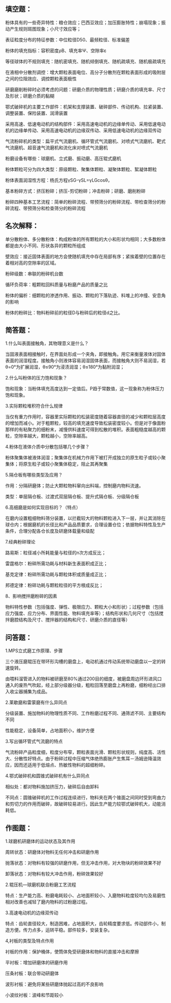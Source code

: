 ## 填空题：
粉体具有的一些奇异特性：粮仓效应；巴西豆效应；加压膨胀特性；崩塌现象；振动产生规则斑图现象；小尺寸效应等；

表征粒度分布的特征参数：中位粒径D50、最频粒径、标准偏差

粉体的填充指标：容积密度ρB、填充率Ψ、空隙率ε

等径球体的不规则填充：随机密填充、随机倾倒填充、随机疏填充、随机极疏填充

在液相中分散剂调控：增大颗粒表面电位、高分子分散剂在颗粒表面形成的吸附层之间的位阻效应、调控颗粒表面极性 

研磨磨削粉碎时必须考虑的问题：研磨介质的物理性质；研磨介质的填充率、尺寸及形状；研磨介质的黏糊

鄂式破碎机的主要工作部件：机架和支撑装置、破碎部件、传动机构、拉紧装置、调整装置、保险装置、润滑装置

采用高速、低速电动机的结构部件：采用高速电动机的边缘单传动、采用低速电动机的边缘单传动、采用高速电动机的边缘双传动、采用低速电动机的边缘双传动

气流粉碎机的类型：扁平式气流磨机、循环管式气流磨机、对喷式气流磨机、靶式气流磨机、超音速气流磨机和流化床对喷式气流磨机

粉磨设备有哪些：球磨机、立式磨、振动磨、高压辊式磨机

粉体颗粒可分为四大类型：原级颗粒、聚集体颗粒、凝聚体颗粒、絮凝体颗粒

粉体表面润湿性方程：杨氏方程γSG-γSL=γLGcosθ，

基本粉碎方式：挤压粉碎；挤压-剪切粉碎；冲击粉碎；研磨、磨削粉碎

粉碎四种基本工艺流程：简单的粉碎流程、带预筛分的粉碎流程、带检查筛分的粉碎流程、带预筛分和检查筛分的粉碎流程

## 名次解释：
单分散粉体、多分散粉体：构成粉体的所有颗粒的大小和形状均相同；大多数粉体都是由大小不同、形状各异的颗粒所组成

壁效应：接近固体表面的地方会使随机填充中存在局部有序；紧挨着壁的位置存在着相对高的空隙率的区域。

粉碎级数：串联的粉碎机台数

循环负荷率：粗颗粒回料质量与粉磨产品的质量之比

粉体的偏析：细颗粒的渗透作用、振动、颗粒的下落轨迹、料堆上的冲撞、安息角的影响

粉体的粉碎比：物料粉碎前的粒径D与粉碎后的粒径d之比。

## 简答题：
1.什么叫表面接触角，其物理意义是什么？

当固液表面相接触时，在界面处形成一个夹角，即接触角。用它来衡量液体对固体表面的润湿程度。接触角小则液体容易润湿固体表面，而接触角大则不易润湿，若θ=0°为扩展润湿，θ≤90°为浸渍润湿；θ≤180°为黏附润湿；

2.什么叫粉体的压力饱和现象？

饱和现象：当粉体填充高度达到一定值后。P趋于常数值，这一现象称为粉体压力饱和现象。
 
3.实际颗粒堆积符合什么规律

当仅有重力作用时，容器里实际颗粒的松装密度随着容器直径的减少和颗粒层高度的增加而减小。对于粗颗粒，较高的填充速度导致松装密度较小。但是对于像面粉那样的有粘聚力的细粉末，减慢供料速度可得到松散的堆积。表面粗糙度越高的颗粒，空隙率越大，颗粒越小，空隙率越高。

4.粉体在液体介质中分散包括哪几个步骤？

粉体聚集体被液体润湿；聚集体在机械力作用下被打开成独立的原生粒子或较小聚集体；将原生粒子或较小聚集体稳定，阻止其再聚集

5.隔仓板有哪些类型及应用？

作用：分隔研磨体；防止大颗粒物料窜向出料端，控制磨内物料流速。

类型：单层隔仓板、过渡式双层隔仓板、提升式隔仓板、分级隔仓板

6.高细磨是如何实现目标的？（特点）

在磨内设置粗细物料筛分装置，以拦截较大的物料颗粒进入下一层，并让其消除在球仓内；根据磨机的长径比和产品品质要求，合理设置仓位；依据物料特性及生产条件，合理分配各仓长度及研磨体载量和级配

7.经典粉碎理论

路易斯：粒径减小所耗能量与粒径的n次方成反比；

雷霆格尔：粉碎所需功耗与材料新生表面积成正比；

基克定律：粉碎所需功耗与颗粒体积或质量成正比；	

邦德定律：粉碎功耗与颗粒粒径的平方根成反比；

8、影响搅拌磨粉碎的因素

物料特性参数（包括强度、弹性、极限应力、颗粒大小和形状）；过程参数（包括应力强度、应力分布、界面性能、物料填充率等）；结构形状和几何尺寸（包括搅拌磨腔结构及尺寸、搅拌器的结构和尺寸、研磨介质的直径等）
## 问答题：

1.MPS立式磨工作原理、步骤

三个液压磨辊压在带环形沟槽的磨盘上，电动机通过传动系统带动磨盘以一定的转速旋转。

由喂料溜管进入的物料被研磨至80%通过200目的细度，被磨盘周边环形进风口通入的废热气吹起，经上部分级器分级，粗粒回落至磨盘上再粉磨，细粉经出口排入收尘器捕集为成品。

2.莱歇磨和雷蒙磨有什么异同点

分级装置、施加物料的物理性质不同、工作粉磨过程不同、通筛滤不同、主要结构不同

性能稳定，设备简单，占地面积小，维护方便

3.写出循环管式气流磨的特点


气流粉碎产品粒度细，粒度分布窄，颗粒表面光滑、颗粒形状规则，纯度高、活性大、分散性好特点。由于粉碎过程中压缩气体绝热膨胀产生焦耳－汤姆逊降温效应，因而还适用于低熔点、热敏性物料的超细粉碎。

4.鄂式破碎机和圆锥式破碎机有什么异同点

相似处：都对物料施加挤压力，破碎后自由卸料

不同点：圆锥破碎机的工作过程连续进行，物料夹在两个锥面之间同时受到弯曲力和剪切力的作用而破碎，故破碎较易进行。因此生产能力较鄂式破碎机大，动能消耗低。

## 作图题：

1.球磨机研磨体的运动状态及其作用
 
周转状态：研磨体对物料无任何冲击和研磨作用

抛落状态：对物料有较强的研磨作用，但无冲击作用，对大物块的粉碎效果不好

卸落状态：对物料有较大冲击作用，粉碎效果较好

2.辊压机—球磨机联合粉磨工艺流程
 
特点：生产能力高、粉磨电耗较小、占地面积较小、入磨物料粒度较均匀及易磨性相对改善也减轻了磨内物料的过粉磨过程。

3.高速电动机的边缘双传动
 
特点：齿轮直径较大，制造困难，占地面积大，齿轮精度要求低。传动部件小，制造方便。传力点多，运转平稳。部件较多，安装复杂。

4,衬板的类型及特点作用

衬板的作用：保护桶体，使筒体免受研磨体和物料的直接冲击和摩擦

平衬板：增加研磨体的研磨作用

压条衬板：联合带动研磨体

波形衬板：避免将某些研磨体抛起过高的不良影响

小波纹衬板：波峰和节距较小
